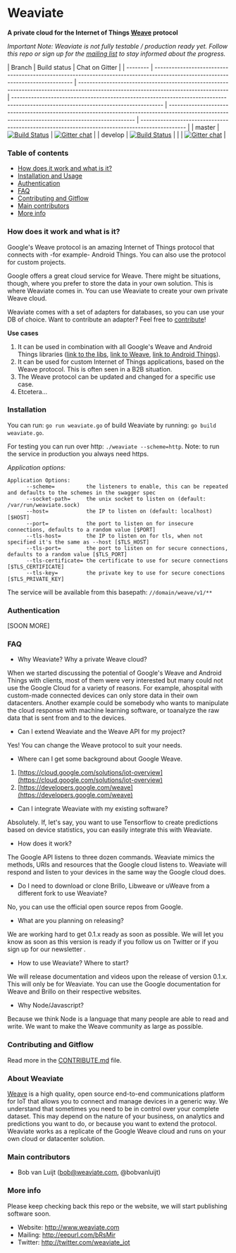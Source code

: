 # Weaviate
**A private cloud for the Internet of Things [Weave](https://developers.google.com/weave) protocol**

*Important Note:
Weaviate is not fully testable / production ready yet. Follow this repo or sign up for the [mailing list](http://eepurl.com/bRsMir) to stay informed about the progress.*

| Branch   | Build status                                                                                                                    | Chat on Gitter                                                                                 |
| -------- | ------------------------------------------------------------------------------------------------------------------------------- | ----------------------------------------------------------------------------------------------------------------------------------- | ----------------------------------------------------------------------------------------------------------------------------------- | ------------------------------------------------------------------------------------------------------------------------------------------------ | ---------------------------------------------------------------------------------------------- |
| master   | [![Build Status](https://travis-ci.org/weaviate/weaviate.svg?branch=master)](https://travis-ci.org/weaviate/weaviate)           | [![Gitter chat](https://badges.gitter.im/weaviate/weaviate.svg)](https://gitter.im/weaviate/) |
| develop  | [![Build Status](https://travis-ci.org/weaviate/weaviate.svg?branch=develop)](https://travis-ci.org/weaviate/weaviate/branches) | | | [![Gitter chat](https://badges.gitter.im/weaviate/weaviate.svg)](https://gitter.im/weaviate/) |

### Table of contents
* [How does it work and what is it?](#how-does-it-work)
* [Installation and Usage](#installation)
* [Authentication](#authentication)
* [FAQ](#faq)
* [Contributing and Gitflow](#contributing-and-gitflow)
* [Main contributors](#main-contributors)
* [More info](#more-info)

### How does it work and what is it?
Google's Weave protocol is an amazing Internet of Things protocol that connects with -for example- Android Things. You can also use the protocol for custom projects.

Google offers a great cloud service for Weave. There might be situations, though, where you prefer to store the data in your own solution. This is where Weaviate comes in. You can use Weaviate to create your own private Weave cloud.

Weaviate comes with a set of adapters for databases, so you can use your DB of choice. Want to contribute an adapter? Feel free to [contribute](#contributing-and-gitflow)!

**Use cases**

1. It can be used in combination with all Google's Weave and Android Things libraries ([link to the libs](https://weave.googlesource.com/), [link to Weave](https://developers.google.com/weave), [link to Android Things](https://developer.android.com)).
2. It can be used for custom Internet of Things applications, based on the Weave protocol. This is often seen in a B2B situation.
3. The Weave protocol can be updated and changed for a specific use case.
4. Etcetera...

### Installation

You can run: `go run weaviate.go` of build Weaviate by running: `go build weaviate.go`.

For testing you can run over http: `./weaviate --scheme=http`. Note: to run the service in production you always need https.

*Application options:*

```
Application Options:
      --scheme=          the listeners to enable, this can be repeated and defaults to the schemes in the swagger spec
      --socket-path=     the unix socket to listen on (default: /var/run/weaviate.sock)
      --host=            the IP to listen on (default: localhost) [$HOST]
      --port=            the port to listen on for insecure connections, defaults to a random value [$PORT]
      --tls-host=        the IP to listen on for tls, when not specified it's the same as --host [$TLS_HOST]
      --tls-port=        the port to listen on for secure connections, defaults to a random value [$TLS_PORT]
      --tls-certificate= the certificate to use for secure connections [$TLS_CERTIFICATE]
      --tls-key=         the private key to use for secure conections [$TLS_PRIVATE_KEY]
```

The service will be available from this basepath: `//domain/weave/v1/**`

### Authentication
[SOON MORE]

### FAQ

- Why Weaviate​?​ ​W​hy a private Weave cloud?

When we started discussing the potential of Google's Weave and Android Things with clients​,​ most​ of them​ were very interested but ​many could not use the Google Cloud​ for ​a​ variety of reasons. ​F​or exampl​e, a​ hospital with custom​-​made connected devices​ can ​only store data in their own datacenters.​ ​Another example ​could be somebody who want​s​ to manipulate the cloud response with machine learning software​,​ or ​to ​analyze the raw data that is sen​t​ from and to the devices.

- Can I extend Weaviate and the Weave API for my project​?​

Yes! You can change the Weave protocol to suit your needs.

- Where can I get some background about Google Weave.
1) [https://cloud.google.com/solutions/iot-overview](https://cloud.google.com/solutions/iot-overview)
2) [https://developers.google.com/weave](https://developers.google.com/weave)

- Can I integrate Weaviate with my existing software?

Absolutely​. If, l​et​'​s say​,​ you want to use Tensorflow to create predictions based on device statistics​,​ you can easily integrate this with Weaviate.

- How does it work?

The Google API listens to three dozen commands​.​ Weaviate mimics the methods, URIs and resources that the Google cloud listens to. Weaviate will respond and listen to your devices in the same way the Google cloud does.

- Do I need to download or clone Brillo, Libweave or uWeave from a different fork to use Weaviate?

No, you can use the official open source repos from Google.

- What are you planning on releasing?

​W​e are working hard to get 0.1.x ready​ as soon as possible​.​ We will let you know as soon​ as​ this version is ready​ i​f you follow us on Twitter or if you sign​ ​up for our newsletter .

- How to use Weaviate​?​ Where to start?

​We will release documentation and videos​ u​pon​ ​the ​release​ of​ version 0.1.x​​. This will only be for Weaviate​.​ You can use the Google documentation ​for ​Weave and Brillo​ ​on their respective website​s​.

- Why Node/Javascript?

Because we think Node is a language ​that many​ people ​are able to read and write. We want to make the Weave community as large as possible.

### Contributing and Gitflow
Read more in the [CONTRIBUTE.md](CONTRIBUTE.md) file.

### About Weaviate
[Weave](https://developers.google.com/weave) is a high quality, open source end-to-end communications platform for IoT that allows you to connect and manage devices in a generic way. We understand that sometimes you need to be in control over your complete dataset. This may depend on the nature of your business, on analytics and predictions you want to do, or because you want to extend the protocol. Weaviate works as a replicate of the Google Weave cloud and runs on your own cloud or datacenter solution.

### Main contributors
- Bob van Luijt (bob@weaviate.com, @bobvanluijt)

### More info
Please keep checking back this repo or the website, we will start publishing software soon.

- Website: http://www.weaviate.com
- Mailing: http://eepurl.com/bRsMir
- Twitter: http://twitter.com/weaviate_iot

